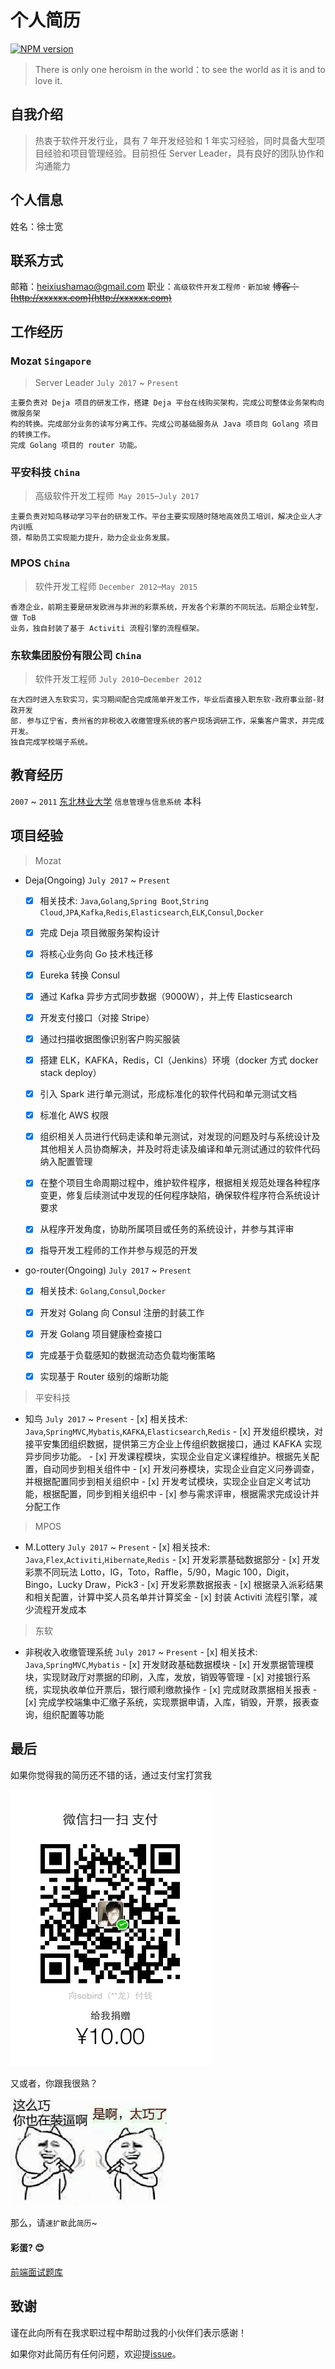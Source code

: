 # 个人简历
[![NPM version](https://badge.fury.io/js/yangjunlong.png)](http://badge.fury.io/js/yangjunlong)
> There is only one heroism in the world：to see the world as it is and to love it.

## 自我介绍
> 热衷于软件开发行业，具有 7 年开发经验和 1 年实习经验，同时具备大型项目经验和项目管理经验。目前担任 Server Leader，具有良好的团队协作和沟通能力

## 个人信息
姓名：徐士宽

## 联系方式
邮箱：heixiushamao@gmail.com
职业：`高级软件开发工程师` · `新加坡`
<del>博客：[http://xxxxxx.com](http://xxxxxx.com)</del>
## 工作经历

### Mozat `Singapore`
> Server Leader `July 2017` ~ `Present`
```
主要负责对 Deja 项目的研发工作，搭建 Deja 平台在线购买架构，完成公司整体业务架构向微服务架
构的转换。完成部分业务的读写分离工作。完成公司基础服务从 Java 项目向 Golang 项目的转换工作。
完成 Golang 项目的 router 功能。
```
### 平安科技 `China`
> 高级软件开发工程师` May 2015`–`July 2017`
```
主要负责对知鸟移动学习平台的研发工作。平台主要实现随时随地高效员工培训，解决企业人才内训瓶
颈，帮助员工实现能力提升，助力企业业务发展。
```

### MPOS `China`
> 软件开发工程师 `December 2012`–`May 2015`
```
香港企业，前期主要是研发欧洲与非洲的彩票系统，开发各个彩票的不同玩法。后期企业转型，做 ToB
业务，独自封装了基于 Activiti 流程引擎的流程框架。
```

### 东软集团股份有限公司 `China`
> 软件开发工程师 `July 2010`–`December 2012`
```
在大四时进入东软实习，实习期间配合完成简单开发工作，毕业后直接入职东软-政府事业部-财政开发
部. 参与辽宁省，贵州省的非税收入收缴管理系统的客户现场调研工作，采集客户需求，并完成开发。
独自完成学校端子系统。
```

## 教育经历

 `2007` ~ `2011` [东北林业大学](https://www.nefu.edu.cn/) `信息管理与信息系统` 本科

## 项目经验

> Mozat

 - Deja(Ongoing) `July 2017` ~ `Present`
  	- [x] 相关技术: `Java`,`Golang`,`Spring Boot`,`String Cloud`,`JPA`,`Kafka`,`Redis`,`Elasticsearch`,`ELK`,`Consul`,`Docker`
  	- [x] 完成 Deja 项目微服务架构设计
  	- [x] 将核心业务向 Go 技术栈迁移
  	- [x] Eureka 转换 Consul
  	- [x] 通过 Kafka 异步方式同步数据（9000W），并上传 Elasticsearch
  	- [x] 开发支付接口（对接 Stripe）
  	- [x] 通过扫描收据图像识别客户购买服装
  	- [x] 搭建 ELK，KAFKA，Redis，CI（Jenkins）环境（docker 方式 docker stack deploy）
  	- [x] 引入 Spark 进行单元测试，形成标准化的软件代码和单元测试文档
  	- [x] 标准化 AWS 权限
  	- [x] 组织相关人员进行代码走读和单元测试，对发现的问题及时与系统设计及其他相关人员协商解决，并及时将走读及编译和单元测试通过的软件代码纳入配置管理
  	- [x] 在整个项目生命周期过程中，维护软件程序，根据相关规范处理各种程序变更，修复后续测试中发现的任何程序缺陷，确保软件程序符合系统设计要求
  	- [x] 从程序开发角度，协助所属项目或任务的系统设计，并参与其评审
  	- [x] 指导开发工程师的工作并参与规范的开发


- go-router(Ongoing) `July 2017` ~ `Present`
  	- [x] 相关技术: `Golang`,`Consul`,`Docker`
  	- [x] 开发对 Golang 向 Consul 注册的封装工作
  	- [x] 开发 Golang 项目健康检查接口
  	- [x] 完成基于负载感知的数据流动态负载均衡策略
  	- [x] 实现基于 Router 级别的熔断功能


> 平安科技

- 知鸟 `July 2017` ~ `Present`
		- [x] 相关技术: `Java`,`SpringMVC`,`Mybatis`,`KAFKA`,`Elasticsearch`,`Redis`
		- [x] 开发组织模块，对接平安集团组织数据，提供第三方企业上传组织数据接口，通过 KAFKA 实现异步同步功能。
		- [x] 开发课程模块，实现企业自定义课程维护。根据先关配置，自动同步到相关组件中
		- [x] 开发问券模块，实现企业自定义问券调查，并根据配置同步到相关组织中
		- [x] 开发考试模块，实现企业自定义考试功能，根据配置，同步到相关组织中
		- [x] 参与需求评审，根据需求完成设计并分配工作

> MPOS

  - M.Lottery `July 2017` ~ `Present`
		- [x] 相关技术: `Java`,`Flex`,`Activiti`,`Hibernate`,`Redis`
		- [x] 开发彩票基础数据部分
		- [x] 开发彩票不同玩法 Lotto，IG，Toto，Raffle，5/90，Magic 100，Digit，Bingo，Lucky Draw，Pick3
		- [x] 开发彩票数据报表
		- [x] 根据录入派彩结果和相关配置，计算中奖人员名单并计算奖金
		- [x] 封装 Activiti 流程引擎，减少流程开发成本

> 东软

  - 非税收入收缴管理系统 `July 2017` ~ `Present`
		- [x] 相关技术: `Java`,`SpringMVC`,`Mybatis`
		- [x] 开发财政基础数据模块
		- [x] 开发票据管理模块，实现财政厅对票据的印刷，入库，发放，销毁等管理
		- [x] 对接银行系统，实现执收单位开票后，银行顺利缴款操作
		- [x] 完成财政票据相关报表
		- [x] 完成学校端集中汇缴子系统，实现票据申请，入库，销毁，开票，报表查询，组织配置等功能

## 最后
如果你觉得我的简历还不错的话，通过支付宝打赏我

<img src="https://raw.githubusercontent.com/yangjunlong/resume/master/assets/weixin.jpg" alt="微信捐赠" title="微信捐赠" />

又或者，你跟我很熟？

<img src="https://raw.githubusercontent.com/yangjunlong/resume/master/assets/zhuang13.jpg" alt="简历求扩散" title="简历求扩散~" width="250px" />

那么，请`速扩散`此`简历`~

#### 彩蛋? :blush:
[前端面试题库](https://github.com/yangjunlong/resume/wiki)

## 致谢
谨在此向所有在我求职过程中帮助过我的小伙伴们表示感谢！

如果你对此简历有任何问题，欢迎提[issue](https://github.com/yangjunlong/resume/issues)。
